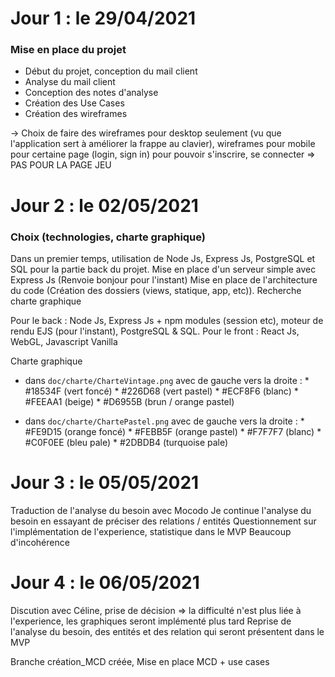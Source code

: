 # Jour 1 : le 29/04/2021

### Mise en place du projet

- Début du projet, conception du mail client
- Analyse du mail client 
- Conception des notes d'analyse 
- Création des Use Cases 
- Création des wireframes

-> Choix de faire des wireframes pour desktop seulement (vu que l'application sert à améliorer la frappe au clavier), wireframes pour mobile pour certaine page (login, sign in) pour pouvoir s'inscrire, se connecter => PAS POUR LA PAGE JEU

# Jour 2 : le 02/05/2021

### Choix (technologies, charte graphique)

Dans un premier temps, utilisation de Node Js, Express Js, PostgreSQL et SQL pour la partie back du projet.
Mise en place d'un serveur simple avec Express Js (Renvoie bonjour pour l'instant)
Mise en place de l'architecture du code (Création des dossiers (views, statique, app, etc)).
Recherche charte graphique

Pour le back : Node Js, Express Js + npm modules (session etc), moteur de rendu EJS (pour l'instant), PostgreSQL & SQL.
Pour le front : React Js, WebGL, Javascript Vanilla 

Charte graphique

- dans `doc/charte/CharteVintage.png` avec de gauche vers la droite :
        * #18534F (vert foncé)
        * #226D68 (vert pastel)
        * #ECF8F6 (blanc)
        * #FEEAA1 (beige)
        * #D6955B (brun / orange pastel)
    
- dans `doc/charte/ChartePastel.png` avec de gauche vers la droite :
        * #FE9D15 (orange foncé)
        * #FEBB5F (orange pastel)
        * #F7F7F7 (blanc)
        * #C0F0EE (bleu pale)
        * #2DBDB4 (turquoise pale)

# Jour 3 : le 05/05/2021

Traduction de l'analyse du besoin avec Mocodo
Je continue l'analyse du besoin en essayant de préciser des relations / entités
Questionnement sur l'implémentation de l'experience, statistique dans le MVP
Beaucoup d'incohérence

# Jour 4 : le 06/05/2021

Discution avec Céline, prise de décision => la difficulté n'est plus liée à l'experience, les graphiques seront implémenté plus tard
Reprise de l'analyse du besoin, des entités et des relation qui seront présentent dans le MVP

Branche création_MCD créée, Mise en place MCD + use cases